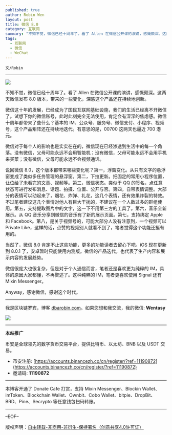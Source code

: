 ```yaml
---
published: true
author: Robin Wen
layout: post
title: 微信 8.0
category: 互联网
summary: "不知不觉，微信已经十周年了。看了 Allen 在微信公开课的演讲，感慨颇深。这两天微信发布 8.0 版本，带来的一些变化，深感这个产品还在持续地创新。微信这十年的发展，已经成为了国民互联网基础设施，我们的生活已经离不开微信了。试想下你的微信账号，此时此刻完全无法使用，肯定会有深深的焦虑感。微信十周年都带来了些什么？基本的 IM、公众号、服务号、微信支付、小程序、视频号，这个产品矩阵还在持续地迭代。有意思的是，00700 这两天也逼近 700 港元。微信很庞大也很复杂，但是对于个人通信而言，笔者还是喜欢更为纯粹的 IM，具体的原因大家都懂，不再赘述了。这种纯粹的 IM，笔者更喜欢使用 Signal 还有 Mixin Messenger。Anyway，感谢微信，感谢这个时代。"
tags:
  - 互联网
  - 微信
  - WeChat
---
```


`文/Robin`

***

![](https://cdn.dbarobin.com/etp1faq.png)

不知不觉，微信已经十周年了。看了 Allen 在微信公开课的演讲，感慨颇深。这两天微信发布 8.0 版本，带来的一些变化，深感这个产品还在持续地创新。

微信这十年的发展，已经成为了国民互联网基础设施，我们的生活已经离不开微信了。试想下你的微信账号，此时此刻完全无法使用，肯定会有深深的焦虑感。微信十周年都带来了些什么？基本的 IM、公众号、服务号、微信支付、小程序、视频号，这个产品矩阵还在持续地迭代。有意思的是，00700 这两天也逼近 700 港元。

微信对于每个人的影响也是实实在在的，微信现在已经渗透到生活中的每一个角落。没有微信，父母可能永远不会用智能机；没有微信，父母可能永远不会用手机来买菜；没有微信，父母可能永远不会视频通话。

说回微信 8.0，这个版本都带来哪些变化呢？第一，浮窗变化。从只有文字的悬浮窗变成了类似多任务管理的悬浮窗。第二，下拉更新。把固定的常用小程序位置，让位给了未看完的文章、视频等。第三，微信状态。类似于 QQ 的签名，点任意状态可进行发布消息、话题、拍摄、位置、公开与否。第四，自带表情调整。大部分的表情可以动起来了，烟花、炸弹、礼花，这几个表情，还有效果炸裂的特效。不过笔者建议这几个表情对他人有巨大干扰的，不建议在一个人数过多的群组使用。第五，支持提取图片中的文字，这一下不用第三方的工具了。第六，音乐全新展示。从 QQ 音乐分享到微信的音乐有了新的展示页面。第七，支持绑定 Apple 和 Facebook。第八，是关于视频号的，可能大部分人没有注意到，一个视频可以 Private Like，这样的话，点赞的视频别人就看不到了，笔者觉得这个功能还挺有用的。

当然了，微信 8.0 肯定不止这些功能，更多的功能读者去留心下吧。iOS 现在更新到 8.0.1 了，安卓暂时只能使用内测版。微信的产品迭代，也代表了生产内容和展示内容的发展趋势。

微信很庞大也很复杂，但是对于个人通信而言，笔者还是喜欢更为纯粹的 IM，具体的原因大家都懂，不再赘述了。这种纯粹的 IM，笔者更喜欢使用 Signal 还有 Mixin Messenger。

Anyway，感谢微信，感谢这个时代。

***

我是区块链罗宾，博客 [dbarobin.com](https://dbarobin.com/)。如果您想和我交流，我的微信: **Wentasy**

![](https://cdn.dbarobin.com/v4yywe2.png)

***

**本站推广**

币安是全球领先的数字货币交易平台，提供比特币、以太坊、BNB 以及 USDT 交易。

* 币安注册: [https://accounts.binancezh.co/cn/register/?ref=11190872](https://accounts.binancezh.co/cn/register/?ref=11190872)
* 邀请码: **11190872**

***

本博客开通了 Donate Cafe 打赏，支持 Mixin Messenger、Blockin Wallet、imToken、Blockchain Wallet、Ownbit、Cobo Wallet、bitpie、DropBit、BRD、Pine、Secrypto 等任意钱包扫码转账。

<center>
    <div class="--donate-button"
         data-button-id="f8b9df0d-af9a-460d-8258-d3f435445075"
    ></div>
</center>

***

–EOF–

版权声明：[自由转载-非商用-非衍生-保持署名（创意共享4.0许可证）](http://creativecommons.org/licenses/by-nc-nd/4.0/deed.zh)